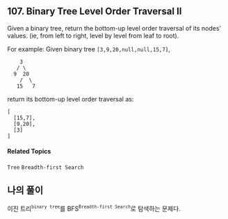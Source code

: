 ## 107. Binary Tree Level Order Traversal II

Given a binary tree, return the bottom-up level order traversal of its nodes' values. (ie, from left to right, level by level from leaf to root).

For example:
Given binary tree `[3,9,20,null,null,15,7]`,

```
    3
   / \
  9  20
    /  \
   15   7
```

return its bottom-up level order traversal as:

```
[
  [15,7],
  [9,20],
  [3]
]
```

#### Related Topics

`Tree` `Breadth-first Search`

## 나의 풀이

이진 트리<sup>`binary tree`</sup>를 BFS<sup>`Breadth-first Search`</sup>로 탐색하는 문제다.

